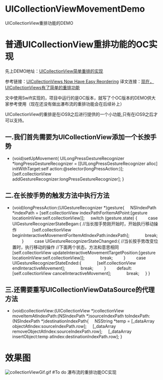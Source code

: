 # UICollectionViewMovementDemo
UICollectionView重排功能的DEMO

# 普通UICollectionView重排功能的OC实现
先上DEMO地址：[UICollectionView简单重排的实现](https://github.com/Fuhanyu/UICollectionViewMovementDemo)

参考链接：[UICollectionViews Now Have Easy Reordering](http://nshint.io/blog/2015/07/16/uicollectionviews-now-have-easy-reordering/)
译文连接：[现在，UICollectionViews有了简单的重排功能](http://www.cocoachina.com/ios/20150911/13418.html)

文中使用Swift实现的，项目中运行的是OC版本，就写了个OC版本的DEMO供大家参考使用（现在还没有做出瀑布流的重排功能会在后续补上）

UICollectionView的重排是在iOS9之后进行提供的一个小功能,只有在iOS9之后才可以支持。

## 一.我们首先需要为UICollectionView添加一个长按手势
- (void)setUpMovement{
UILongPressGestureRecognizer *longPressGestureRecognizer =             [[UILongPressGestureRecognizer alloc] initWithTarget:self action:@selector(longPressAction:)];
[self.collectionView addGestureRecognizer:longPressGestureRecognizer];
}


## 二.在长按手势的触发方法中执行方法
- (void)longPressAction:(UIGestureRecognizer *)gesture{
        NSIndexPath *indexPath = [self.collectionView indexPathForItemAtPoint:[gesture locationInView:self.collectionView]];
        switch (gesture.state) {
            case UIGestureRecognizerStateBegan:{
//当长按手势刚开始时，开始执行移动操作
                [self.collectionView beginInteractiveMovementForItemAtIndexPath:indexPath];
                break;
            }
            case UIGestureRecognizerStateChanged:{
//当长按手势改变位置时，执行移动的操作 
//下面两个状态，方法和意思相同
                [self.collectionView updateInteractiveMovementTargetPosition:[gesture locationInView:self.collectionView]];
                break;
            }
            case UIGestureRecognizerStateEnded:{
                [self.collectionView endInteractiveMovement];
                break;
                }
            default:
                [self.collectionView cancelInteractiveMovement];
                break;
        }
}

## 三.还需要重写UICollectionViewDataSource的代理方法

- (void)collectionView:(UICollectionView *)collectionView moveItemAtIndexPath:(NSIndexPath *)sourceIndexPath toIndexPath:(NSIndexPath *)destinationIndexPath{
        NSString *temp = [_dataArray objectAtIndex:sourceIndexPath.row];
        [_dataArray removeObjectAtIndex:sourceIndexPath.row];
        [_dataArray insertObject:temp atIndex:destinationIndexPath.row];
}

# 效果图

![collectionViewGif.gif](http://upload-images.jianshu.io/upload_images/1195084-76977fa2382bc0b0.gif?imageMogr2/auto-orient/strip)
#To do
瀑布流的重排功能OC实现
